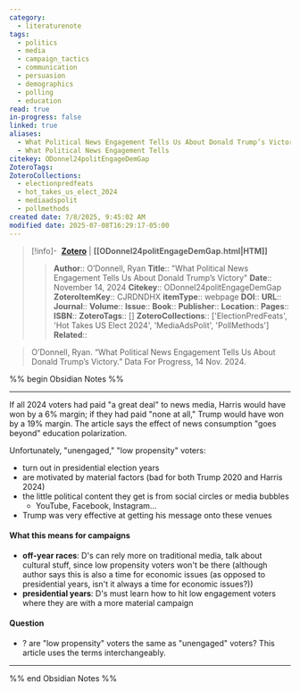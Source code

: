 ```yaml
---
category:
  - literaturenote
tags:
  - politics
  - media
  - campaign_tactics
  - communication
  - persuasion
  - demographics
  - polling
  - education
read: true
in-progress: false
linked: true
aliases:
  - What Political News Engagement Tells Us About Donald Trump’s Victory
  - What Political News Engagement Tells
citekey: ODonnel24politEngageDemGap
ZoteroTags: 
ZoteroCollections:
  - electionpredfeats
  - hot_takes_us_elect_2024
  - mediaadspolit
  - pollmethods
created date: 7/8/2025, 9:45:02 AM
modified date: 2025-07-08T16:29:17-05:00
---
```


> [!info]- &nbsp;[**Zotero**](zotero://select/library/items/CJRDNDHX)  | **[[ODonnel24politEngageDemGap.html|HTM]]**
>> **Author**:: O’Donnell, Ryan
> **Title**:: "What Political News Engagement Tells Us About Donald Trump’s Victory"
> **Date**:: November 14, 2024
> **Citekey**:: ODonnel24politEngageDemGap
> **ZoteroItemKey**:: CJRDNDHX
> **itemType**:: webpage
> **DOI**:: 
> **URL**:: 
> **Journal**:: 
> **Volume**:: 
> **Issue**:: 
> **Book**:: 
> **Publisher**:: 
> **Location**:: 
> **Pages**:: 
> **ISBN**:: 
> **ZoteroTags**:: []
> **ZoteroCollections**:: ['ElectionPredFeats', 'Hot Takes US Elect 2024', 'MediaAdsPolit', 'PollMethods']
> **Related**::

>  O’Donnell, Ryan. “What Political News Engagement Tells Us About Donald Trump’s Victory.” Data For Progress, 14 Nov. 2024.

%% begin Obsidian Notes %%
___
If all 2024 voters had paid "a great deal" to news media, Harris would have won by a 6% margin; if they had paid "none at all," Trump would have won by a 19% margin.  The article says the effect of news consumption "goes beyond" education polarization.

Unfortunately, "unengaged," "low propensity" voters: 
- turn out in presidential election years
- are motivated by material factors (bad for both Trump 2020 and Harris 2024)
- the little political content they get is from social circles or media bubbles
	- YouTube, Facebook, Instagram...
- Trump was very effective at getting his message onto these venues
#### What this means for campaigns
- **off-year races**: D's can rely more on traditional media, talk about cultural stuff, since low propensity voters won't be there (although author says this is also a time for economic issues (as opposed to presidential years, isn't it always a time for economic issues?))
- **presidential years**: D's must learn how to hit low engagement voters where they are with a more material campaign 
#### Question
- ? are "low propensity" voters the same as "unengaged" voters?  This article uses the terms interchangeably.
___
%% end Obsidian Notes %%
